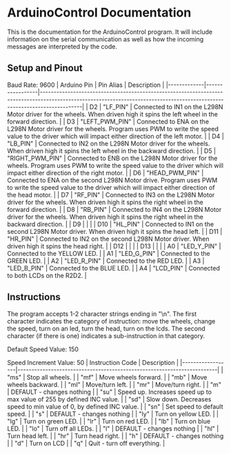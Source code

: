 # ArduinoControl Documentation
This is the documentation for the ArduinoControl program. It will include information on the serial communication as well as how the incoming messages are interpreted by the code.
## Setup and Pinout
Baud Rate: 9600
| Arduino Pin | Pin Alias       | Description                                                                                                                                                               |
|-------------|-----------------|---------------------------------------------------------------------------------------------------------------------------------------------------------------------------|
| D2          | "LF_PIN"        | Connected to IN1 on the L298N Motor driver for the wheels. When driven high it spins the left wheel in the forward direction.                                             |
| D3          | "LEFT_PWM_PIN"  | Connected to ENA on the L298N Motor driver for the wheels. Program uses PWM to write the speed value to the driver which will impact either direction of the left motor.  |
| D4          | "LB_PIN"        | Connected to IN2 on the L298N Motor driver for the wheels. When driven high it spins the left wheel in the backward direction.                                            |
| D5          | "RIGHT_PWM_PIN" | Connected to ENB on the L298N Motor driver for the wheels. Program uses PWM to write the speed value to the driver which will impact either direction of the right motor. |
| D6          | "HEAD_PWM_PIN"  | Connected to ENA on the second L298N Motor drive. Program uses PWM to write the speed value to the driver which will impact either direction of the head motor.           |
| D7          | "RF_PIN"        | Connected to IN3 on the L298N Motor driver for the wheels. When driven high it spins the right wheel in the forward direction.                                            |
| D8          | "RB_PIN"        | Connected to IN4 on the L298N Motor driver for the wheels. When driven high it spins the right wheel in the backward direction.                                           |
| D9          |                 |                                                                                                                                                                           |
| D10         | "HL_PIN"        | Connected to IN1 on the second L298N Motor driver. When driven high it spins the head left.                                                                               |
| D11         | "HR_PIN"        | Connected to IN2 on the second L298N Motor driver. When driven high it spins the head right.                                                                              |
| D12         |                 |                                                                                                                                                                           |
| D13         |                 |                                                                                                                                                                           |
| A0          | "LED_Y_PIN"     | Connected to the YELLOW LED.                                                                                                                                              |
| A1          | "LED_G_PIN"     | Connected to the GREEN LED.                                                                                                                                               |
| A2          | "LED_R_PIN"     | Connected to the RED LED.                                                                                                                                                 |
| A3          | "LED_B_PIN"     | Connected to the BLUE LED.                                                                                                                                                |
| A4          | "LCD_PIN"       | Connected to both LCDs on the R2D2.                                                                                                                                       |

## Instructions
The program accepts 1-2 character strings ending in "\n". The first character indicates the category of instruction: move the wheels, change the speed, turn on an led, turn the head, turn on the lcds. The second character (if there is one) indicates a sub-instruction in that category.

Default Speed Value: 150

Speed Increment Value: 50
| Instruction Code | Description                                                            |
|------------------|------------------------------------------------------------------------|
| "ms"             | Stop all wheels.                                                       |
| "mf"             | Move wheels forward.                                                   |
| "mb"             | Move wheels backward.                                                  |
| "ml"             | Move/turn left.                                                        |
| "mr"             | Move/turn right.                                                       |
| "m"              | DEFAULT - changes nothing                                              |
| "su"             | Speed up. Increases speed up to max value of 255 by defined INC value. |
| "sd"             | Slow down. Decreases speed to min value of 0, by defined INC value.    |
| "sn"             | Set speed to default speed.                                            |
| "s"              | DEFAULT - changes nothing                                              |
| "ly"             | Turn on yellow LED.                                                    |
| "lg"             | Turn on green LED.                                                     |
| "lr"             | Turn on red LED.                                                       |
| "lb"             | Turn on blue LED.                                                      |
| "lo"             | Turn off all LEDs.                                                     |
| "l"              | DEFAULT - changes nothing                                              |
| "hl"             | Turn head left.                                                        |
| "hr"             | Turn head right.                                                       |
| "h"              | DEFAULT - changes nothing                                              |
| "d"              | Turn on LCD                                                            |
| "q"              | Quit - turn off everything.                                            |
